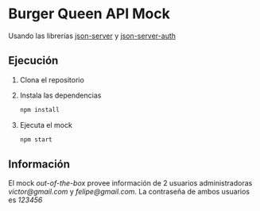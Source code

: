 # Burger Queen API Mock
Usando las librerías [json-server](https://github.com/typicode/json-server) 
y [json-server-auth](https://github.com/jeremyben/json-server-auth) 

## Ejecución

1. Clona el repositorio

2. Instala las dependencias
    ```bash
    npm install
    ```

3. Ejecuta el mock
    ```bash
    npm start
    ```

## Información
El mock _out-of-the-box_ provee información de 2 usuarios administradoras _victor@gmail.com_ y _felipe@gmail.com_. La contraseña de ambos usuarios es _123456_

